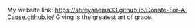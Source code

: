 My website link:
https://shreyanema33.github.io/Donate-For-A-Cause.github.io/
Giving is the greatest art of grace.
